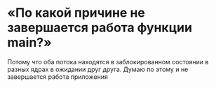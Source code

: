 # «По какой причине не завершается работа функции main?»

Потому что оба потока находятся в заблокированном состоянии в разных ядрах в ожидании друг друга. Думаю по этому и не завершается работа приложения 

